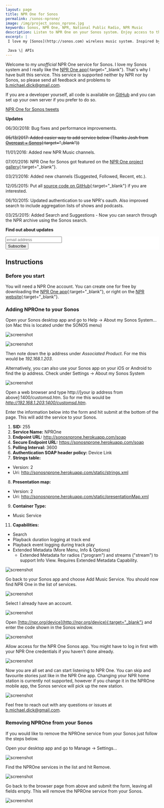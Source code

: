 ```yaml
---
layout: page
title: NPR One for Sonos
permalink: /sonos-nprone/
image: /img/project_sonos_nprone.jpg
keywords: Sonos, NPR One, NPR, National Public Radio, NPR Music
description: Listen to NPR One on your Sonos system. Enjoy access to the full NPR archive, shows you follow, NPR music and more through all your wireless speakers.
excerpt: |
 I love my [Sonos](http://sonos.com) wireless music system. Inspired by the work of [Rahim S](http://www.hirahim.com/blog/2014/07/10/shutting-down-soundcloud-on-sonos/), I built a service to integrate the NPROne radio service into Sonos using the [Sonos API](http://musicpartners.sonos.com).
 
 Java \| APIs
---
```


Welcome to my *unofficial* NPR One service for Sonos. I love my Sonos system and I really like the [NPR One app](http://www.npr.org/about/products/npr-one/){:target="_blank"}. That's why I have built this service. This service is supported neither by NPR nor by Sonos, so please send all feedback and problems to [b.michael.dick@gmail.com](mailto:b.michael.dick@gmail.com).

If you are a developer yourself, all code is available on [GitHub](https://github.com/bertique/SonosNPROneServer) and you can set up your own server if you prefer to do so.

<a class="twitter-grid" data-limit="3" data-partner="tweetdeck" href="https://twitter.com/midi2dot0/timelines/856291675596967938">NPR One for Sonos tweets</a> <script async src="//platform.twitter.com/widgets.js" charset="utf-8"></script>

**Updates**

06/30/2018: Bug fixes and performance improvements.

~~05/13/2017: Added easier way to add service below (Thanks Josh from [Overcast + Sonos](https://github.com/josh/overcast-sonos){:target="_blank"})~~

11/01/2016: Added new NPR Music channels.

07/01/2016: NPR One for Sonos got featured on the [NPR One project gallery](http://dev.npr.org/guide/prerequisites/project-gallery/){:target="_blank"}.

03/21/2016: Added new channels (Suggested, Followed, Recent, etc.). 

12/05/2015: Put all [source code on GitHub](https://github.com/bertique/SonosNPROneServer){:target="_blank"} if you are interested.

06/10/2015: Updated authentication to use NPR's oauth. Also improved search to include aggregation lists of shows and podcasts.

03/25/2015: Added Search and Suggestions - Now you can search through the NPR archive using the Sonos search.

**Find out about updates**

<!-- Begin MailChimp Signup Form -->
<link href="//cdn-images.mailchimp.com/embedcode/slim-081711.css" rel="stylesheet" type="text/css">
<style type="text/css">
	#mc_embed_signup{background:#fff; clear:left; font:14px Helvetica,Arial,sans-serif; }
	#mc_embed_signup form{padding:0; }
</style>
<div id="mc_embed_signup">
<form action="//michaeldick.us11.list-manage.com/subscribe/post?u=6514e7cf250dcbb3bf07ad690&amp;id=6abfd24149" method="post" id="mc-embedded-subscribe-form" name="mc-embedded-subscribe-form" class="validate" target="_blank" novalidate>
<div id="mc_embed_signup_scroll">
<input type="email" value="" name="EMAIL" class="email" id="mce-EMAIL" placeholder="email address" required>
<div class="mc-field-group input-group" style="display:none">
    <strong>Project </strong>
    <ul><li><input type="checkbox" value="1" name="group[19585][1]" id="mce-group[19585]-19585-0" checked><label for="mce-group[19585]-19585-0">NPR One for Sonos</label></li>
<li><input type="checkbox" value="2" name="group[19585][2]" id="mce-group[19585]-19585-1"><label for="mce-group[19585]-19585-1">OneDrive for Sonos</label></li>
</ul>
</div>
<!-- real people should not fill this in and expect good things - do not remove this or risk form bot signups-->
<div style="position: absolute; left: -5000px;"><input type="text" name="b_6514e7cf250dcbb3bf07ad690_6abfd24149" tabindex="-1" value=""></div>
<div class="clear"><input type="submit" value="Subscribe" name="subscribe" id="mc-embedded-subscribe" class="button"></div>
</div>
</form>
</div>
<!--End mc_embed_signup-->

## Instructions

### Before you start

You will need a NPR One account. You can create one for free by downloading the [NPR One app](http://www.npr.org/about/products/npr-one/){:target="_blank"}, or right on the [NPR website](http://www.npr.org/templates/reg/){:target="_blank"}.

### Adding NPROne to your Sonos

Open your Sonos desktop app and go to Help ->  About my Sonos System... (on Mac this is located under the SONOS menu)

![screenshot](/img/sonos-nprone/sonos-init.png) 

![screenshot](/img/sonos-nprone/sonos-ip.png)

Then note down the ip address under *Associated Product*. For me this would be *192.168.1.203*.

Alternatively, you can also use your Sonos app on your iOS or Android to find the ip address. Check under Settings -> About my Sonos System

![screenshot](/img/sonos-nprone/sonos-ip-ios.png)

Open a web browser and type http://[your ip address from above]:1400/customsd.htm. So for me this would be *http://192.168.1.203:1400/customsd.htm*.

Enter the information below into the form and hit submit at the bottom of the page. This will add the service to your Sonos.

1. **SID:** 255
2. **Service Name:** NPROne
3. **Endpoint URL:** http://sonosnprone.herokuapp.com/soap
4. **Secure Endpoint URL:** https://sonosnprone.herokuapp.com/soap
5. **Polling Interval:** 3600
6. **Authentication SOAP header policy:** Device Link
7. **Strings table:**
  * Version: 2
  * Uri: http://sonosnprone.herokuapp.com/static/strings.xml
8. **Presentation map:**
 * Version: 2
 * Uri: http://sonosnprone.herokuapp.com/static/presentationMap.xml
9. **Container Type:**
 * Music Service
11. **Capabilities:**
 * Search
 * Playback duration logging at track end
 * Playback event logging during track play
 * Extended Metadata (More Menu, Info & Options)
   * Extended Metadata for radios ("program") and streams ("stream") to support Info View. Requires Extended Metadata Capability.
 
![screenshot](/img/sonos-nprone/sonos-add4.png)

Go back to your Sonos app and choose Add Music Service. You should now find NPR One in the list of services.

![screenshot](/img/sonos-nprone/sonos-service.png)

Select I already have an account.

![screenshot](/img/sonos-nprone/sonos-add-1.png)

Open [http://npr.org/device](http://npr.org/device){:target="_blank"} and enter the code shown in the Sonos window.

![screenshot](/img/sonos-nprone/sonos-add-2.png)

Allow access for the NPR One Sonos app. You might have to log in first with your NPR One credentials if you haven't done already.

![screenshot](/img/sonos-nprone/sonos-add-3.png)

Now you are all set and can start listening to NPR One. You can skip and favourite stories just like in the NPR One app. Changing your NPR home station is currently not supported, however if you change it in the NPROne mobile app, the Sonos service will pick up the new station.

![screenshot](/img/sonos-nprone/sonos-done2.png)

Feel free to reach out with any questions or issues at [b.michael.dick@gmail.com](mailto:b.michael.dick@gmail.com).

### Removing NPROne from your Sonos

If you would like to remove the NPROne service from your Sonos just follow the steps below.

Open your desktop app and go to Manage -> Settings...

![screenshot](/img/sonos-nprone/sonos-remove.png)

Find the NPROne services in the list and hit Remove.

![screenshot](/img/sonos-nprone/sonos-remove-2.png)

Go back to the browser page from above and submit the form, leaving all fields empty. This will remove the NPROne service from your Sonos.

![screenshot](/img/sonos-nprone/sonos-remove-3.png)